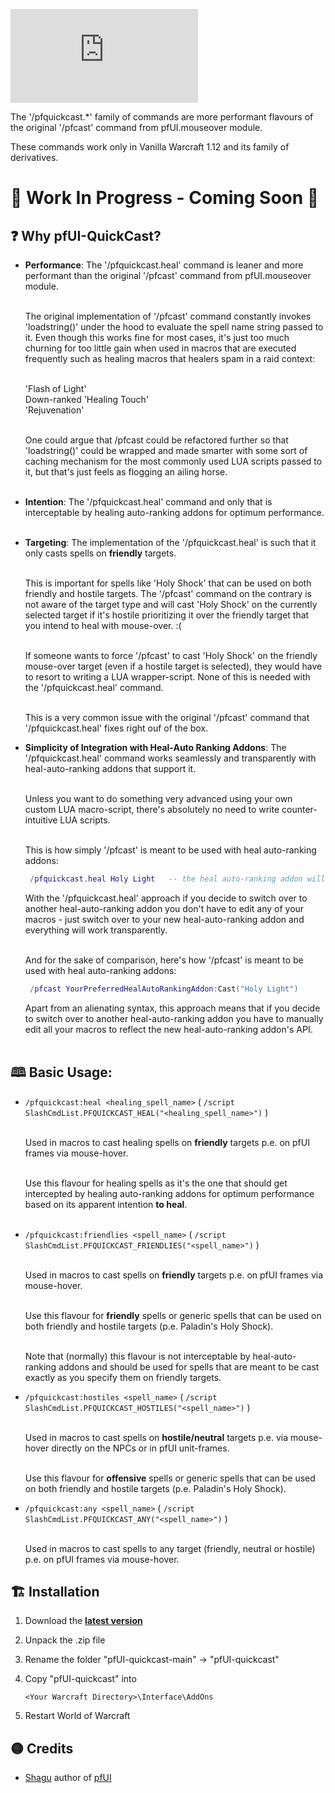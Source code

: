 ![pfUI QuickCast](https://latex.codecogs.com/svg.latex?%5Cfn_jvn%20%5Chuge%20%5Ctextup%7B%5CLARGE%5Ctextbf%7B%7B%5Ccolor%7BCyan%7Dpf%7D%7B%5Ccolor%7BOrange%7DUI%7D%5C%20%5Chuge%7B%5Ccolor%7BEmerald%7DQuickCast%7D%7D%7D)

The '/pfquickcast.*' family of commands are more performant flavours of the original '/pfcast' command from pfUI.mouseover module.

These commands work only in Vanilla Warcraft 1.12 and its family of derivatives.

# 🚧 Work In Progress - Coming Soon 🚧

## ❓ Why pfUI-QuickCast?

- **Performance**: The '/pfquickcast.heal' command is leaner and more performant than the original '/pfcast' command from pfUI.mouseover module.

  <br/>The original implementation of '/pfcast' command constantly invokes 'loadstring()' under the hood to evaluate the spell name string passed to it.
  Even though this works fine for most cases, it's just too much churning for too little gain when used in macros that are executed frequently
  such as healing macros that healers spam in a raid context:<br/><br/>

  'Flash of Light'<br/>
  Down-ranked 'Healing Touch'<br/>
  'Rejuvenation'<br/>

  <br/>One could argue that /pfcast could be refactored further so that 'loadstring()' could be wrapped and made smarter with some sort of caching mechanism
  for the most commonly used LUA scripts passed to it, but that's just feels as flogging an ailing horse.<br/><br/>

- **Intention**: The '/pfquickcast.heal' command and only that is interceptable by healing auto-ranking addons for optimum performance.<br/><br/>

- **Targeting**: The implementation of the '/pfquickcast.heal' is such that it only casts spells on **friendly** targets.<br/>

  <br/>This is important for spells like 'Holy Shock' that can be used on both friendly and hostile targets. The '/pfcast' command on the contrary
  is not aware of the target type and will cast 'Holy Shock' on the currently selected target if it's hostile prioritizing it over the friendly
  target that you intend to heal with mouse-over. :(

  <br/>If someone wants to force '/pfcast' to cast 'Holy Shock' on the friendly mouse-over target (even if a hostile target is selected), they would have to
  resort to writing a LUA wrapper-script. None of this is needed with the '/pfquickcast.heal' command. 

  <br/>This is a very common issue with the original '/pfcast' command that '/pfquickcast.heal' fixes right ouf of the box.


- **Simplicity of Integration with Heal-Auto Ranking Addons**: The '/pfquickcast.heal' command works seamlessly and transparently with heal-auto-ranking addons that support it.<br/><br/>

  Unless you want to do something very advanced using your own custom LUA macro-script, there's absolutely no need to write counter-intuitive LUA scripts.<br/><br/>

  This is how simply '/pfcast' is meant to be used with heal auto-ranking addons:<br/>

  ```lua
   /pfquickcast.heal Holy Light   -- the heal auto-ranking addon will intercept this call and cast the most appropriate rank of 'Holy Light' based on the target's health
  ```

  With the '/pfquickcast.heal' approach if you decide to switch over to another heal-auto-ranking addon you don't have to edit any of your macros - just switch over to your new heal-auto-ranking
  addon and everything will work transparently.<br/><br/>

  And for the sake of comparison, here's how '/pfcast' is meant to be used with heal auto-ranking addons:<br/>

  ```lua
   /pfcast YourPreferredHealAutoRankingAddon:Cast("Holy Light")
  ```
  
  Apart from an alienating syntax, this approach means that if you decide to switch over to another heal-auto-ranking addon you have to manually edit all your macros to reflect the new
  heal-auto-ranking addon's API.<br/><br/>

## 🕮  Basic Usage:

- `/pfquickcast:heal <healing_spell_name>` ( `/script SlashCmdList.PFQUICKCAST_HEAL("<healing_spell_name>")` )

  <br/>Used in macros to cast healing spells on **friendly** targets p.e. on pfUI frames via mouse-hover.

  <br/>Use this flavour for healing spells as it's the one that should get intercepted by healing auto-ranking
       addons for optimum performance based on its apparent intention **to heal**.<br/><br/>

- `/pfquickcast:friendlies <spell_name>` ( `/script SlashCmdList.PFQUICKCAST_FRIENDLIES("<spell_name>")` )

  <br/>Used in macros to cast spells on **friendly** targets p.e. on pfUI frames via mouse-hover.

  <br/>Use this flavour for **friendly** spells or generic spells that can be used on both friendly and hostile targets (p.e. Paladin's Holy Shock).

  <br/>Note that (normally) this flavour is not interceptable by heal-auto-ranking addons and should be used for spells that are meant to be cast
  exactly as you specify them on friendly targets.<br/>


- `/pfquickcast:hostiles <spell_name>` ( `/script SlashCmdList.PFQUICKCAST_HOSTILES("<spell_name>")` )

  <br/>Used in macros to cast spells on **hostile/neutral** targets p.e. via mouse-hover directly on the NPCs or in pfUI unit-frames.
  
  <br/>Use this flavour for **offensive** spells or generic spells that can be used on both friendly and hostile targets (p.e. Paladin's Holy Shock).<br/>


- `/pfquickcast:any <spell_name>` ( `/script SlashCmdList.PFQUICKCAST_ANY("<spell_name>")` )

  <br/>Used in macros to cast spells to any target (friendly, neutral or hostile) p.e. on pfUI frames via mouse-hover.<br/>



## 🏗️  Installation

1. Download the **[latest version](https://github.com/dsidirop/pfUI-quickcast/archive/refs/heads/main.zip)**
2. Unpack the .zip file
3. Rename the folder "pfUI-quickcast-main" → "pfUI-quickcast"
4. Copy "pfUI-quickcast" into

       <Your Warcraft Directory>\Interface\AddOns

5. Restart World of Warcraft

## 🟡  Credits

- [Shagu](https://github.com/shagu) author of [pfUI](https://github.com/shagu/pfUI) 
